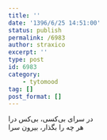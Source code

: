 ```yaml
---
title: ''
date: '1396/6/25 14:51:00'
status: publish
permalink: /6983
author: straxico
excerpt: ''
type: post
id: 6983
category:
    - tytomood
tag: []
post_format: []
---
```

در سرای بی‌کسی، بی‌کس درا  
هر چه را بگذار، بیرون سرا